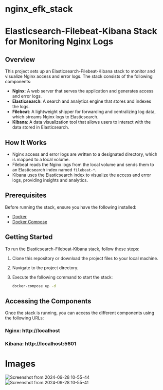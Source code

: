 # nginx_efk_stack
# Elasticsearch-Filebeat-Kibana Stack for Monitoring Nginx Logs

## Overview

This project sets up an Elasticsearch-Filebeat-Kibana stack to monitor and visualize Nginx access and error logs. The stack consists of the following components:

- **Nginx**: A web server that serves the application and generates access and error logs.
- **Elasticsearch**: A search and analytics engine that stores and indexes the logs.
- **Filebeat**: A lightweight shipper for forwarding and centralizing log data, which streams Nginx logs to Elasticsearch.
- **Kibana**: A data visualization tool that allows users to interact with the data stored in Elasticsearch.

## How It Works

- Nginx access and error logs are written to a designated directory, which is mapped to a local volume.
- Filebeat reads the Nginx logs from the local volume and sends them to an Elasticsearch index named `filebeat-*`.
- Kibana uses the Elasticsearch index to visualize the access and error logs, providing insights and analytics.

## Prerequisites

Before running the stack, ensure you have the following installed:

- [Docker](https://www.docker.com/)
- [Docker Compose](https://docs.docker.com/compose/)

## Getting Started

To run the Elasticsearch-Filebeat-Kibana stack, follow these steps:

1. Clone this repository or download the project files to your local machine.
2. Navigate to the project directory.
3. Execute the following command to start the stack:

   ```bash
   docker-compose up -d
   ```
   
## Accessing the Components
Once the stack is running, you can access the different components using the following URLs:

### Nginx: http://localhost
### Kibana: http://localhost:5601
   
# Images

![Screenshot from 2024-09-28 10-55-44](https://github.com/user-attachments/assets/50d12bd3-a82b-4de0-8674-336254afab93)
![Screenshot from 2024-09-28 10-55-41](https://github.com/user-attachments/assets/7d0e1472-fde2-4b0d-b0fc-51a49db4d1f8)

